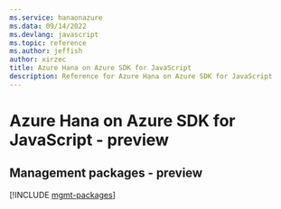 ```yaml
---
ms.service: hanaonazure
ms.data: 09/14/2022
ms.devlang: javascript
ms.topic: reference
ms.author: jeffish
author: xirzec
title: Azure Hana on Azure SDK for JavaScript
description: Reference for Azure Hana on Azure SDK for JavaScript
---
```

# Azure Hana on Azure SDK for JavaScript - preview

## Management packages - preview
[!INCLUDE [mgmt-packages](hana-on-azure-mgmt-index.md)]